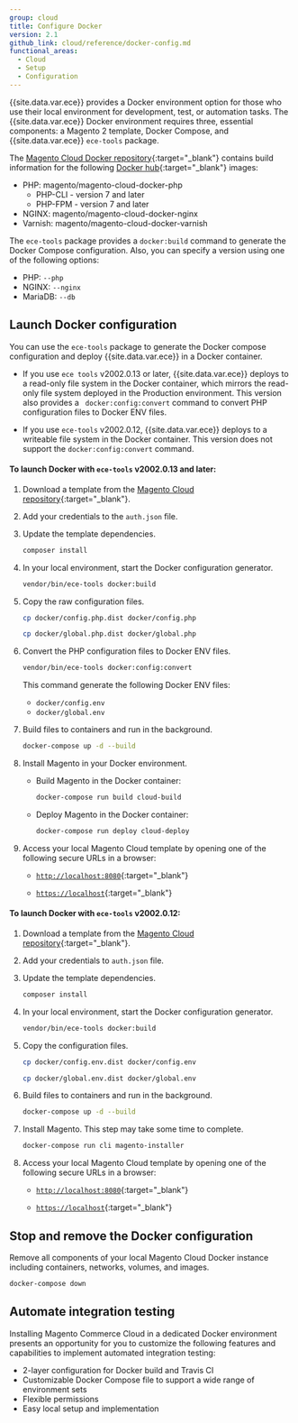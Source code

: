 ```yaml
---
group: cloud
title: Configure Docker
version: 2.1
github_link: cloud/reference/docker-config.md
functional_areas:
  - Cloud
  - Setup
  - Configuration
---
```


{{site.data.var.ece}} provides a Docker environment option for those who use their local environment for development, test, or automation tasks. The {{site.data.var.ece}} Docker environment requires three, essential components: a Magento 2 template, Docker Compose, and {{site.data.var.ece}} `ece-tools` package.

The [Magento Cloud Docker repository](https://github.com/magento/magento-cloud-docker){:target="\_blank"} contains build information for the following [Docker hub](https://hub.docker.com/r/magento/){:target="\_blank"} images:

- PHP: magento/magento-cloud-docker-php
    -  PHP-CLI - version 7 and later
    -  PHP-FPM - version 7 and later
- NGINX: magento/magento-cloud-docker-nginx
- Varnish: magento/magento-cloud-docker-varnish

The `ece-tools` package provides a `docker:build` command to generate the Docker Compose configuration. Also, you can specify a version using one of the following options:

- PHP: `--php`
- NGINX: `--nginx`
- MariaDB: `--db`

## Launch Docker configuration

You can use the `ece-tools` package to generate the Docker compose configuration and deploy {{site.data.var.ece}} in a Docker container.

-  If you use `ece tools` v2002.0.13 or later, {{site.data.var.ece}} deploys to a read-only file system in the Docker container, which mirrors the read-only file system deployed in the Production environment. This version also provides a ` docker:config:convert` command to convert PHP configuration files to Docker ENV files.

-  If you use `ece-tools` v2002.0.12, {{site.data.var.ece}} deploys to a writeable file system in the Docker container. This version does not support the `docker:config:convert` command.


#### To launch Docker with `ece-tools` v2002.0.13 and later:

1.  Download a template from the [Magento Cloud repository](https://github.com/magento/magento-cloud){:target="\_blank"}.
1.  Add your credentials to the `auth.json` file.
1.  Update the template dependencies.

    ```bash
    composer install
    ```

1.  In your local environment, start the Docker configuration generator.

    ```bash
    vendor/bin/ece-tools docker:build
    ```

1.  Copy the raw configuration files.

    ```bash
    cp docker/config.php.dist docker/config.php
    ```

    ```bash
    cp docker/global.php.dist docker/global.php
    ```

1. Convert the PHP configuration files to Docker ENV files.

    ```bash
    vendor/bin/ece-tools docker:config:convert
    ```
    This command generate the following Docker ENV files:

    * `docker/config.env`
    * `docker/global.env`

1.  Build files to containers and run in the background.

    ```bash
    docker-compose up -d --build
    ```

1. Install Magento in your Docker environment.

    * Build Magento in the Docker container:

        ```bash
        docker-compose run build cloud-build
        ```

    * Deploy Magento in the Docker container:

        ```bash
        docker-compose run deploy cloud-deploy
        ```

1.  Access your local Magento Cloud template by opening one of the following secure URLs in a browser:

    -  [`http://localhost:8080`](http://localhost:8080){:target="\_blank"}

    -  [`https://localhost`](https://localhost){:target="\_blank"}


#### To launch Docker with `ece-tools` v2002.0.12:

1.  Download a template from the [Magento Cloud repository](https://github.com/magento/magento-cloud){:target="\_blank"}.

1.  Add your credentials to `auth.json` file.

1.  Update the template dependencies.

    ```bash
    composer install
    ```

1.  In your local environment, start the Docker configuration generator.

    ```bash
    vendor/bin/ece-tools docker:build
    ```

1.  Copy the configuration files.

    ```bash
    cp docker/config.env.dist docker/config.env
    ```

    ```bash
    cp docker/global.env.dist docker/global.env
    ```

1.  Build files to containers and run in the background.

    ```bash
    docker-compose up -d --build
    ```

1.  Install Magento. This step may take some time to complete.

    ```bash
    docker-compose run cli magento-installer
    ```

1.  Access your local Magento Cloud template by opening one of the following secure URLs in a browser:

    -  [`http://localhost:8080`](http://localhost:8080){:target="\_blank"}

    -  [`https://localhost`](https://localhost){:target="\_blank"}


## Stop and remove the Docker configuration

Remove all components of your local Magento Cloud Docker instance including containers, networks, volumes, and images.

```bash
docker-compose down
```

## Automate integration testing

Installing Magento Commerce Cloud in a dedicated Docker environment presents an opportunity for you to customize the following features and capabilities to implement automated integration testing:

-  2-layer configuration for Docker build and Travis CI
-  Customizable Docker Compose file to support a wide range of environment sets
-  Flexible permissions
-  Easy local setup and implementation
